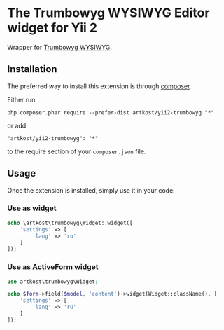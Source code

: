 The Trumbowyg WYSIWYG Editor widget for Yii 2
==================================

Wrapper for [Trumbowyg WYSIWYG](http://alex-d.github.io/Trumbowyg/).


Installation
------------

The preferred way to install this extension is through [composer](http://getcomposer.org/download/).

Either run

```
php composer.phar require --prefer-dist artkost/yii2-trumbowyg "*"
```

or add

```
"artkost/yii2-trumbowyg": "*"
```

to the require section of your `composer.json` file.


Usage
-----

Once the extension is installed, simply use it in your code:

### Use as widget ###

```php
echo \artkost\trumbowyg\Widget::widget([
    'settings' => [
        'lang' => 'ru'
    ]
]);
```

### Use as ActiveForm widget ###

```php
use artkost\trumbowyg\Widget;

echo $form->field($model, 'content')->widget(Widget::className(), [
    'settings' => [
        'lang' => 'ru'
    ]
]);
```